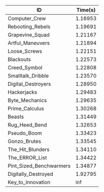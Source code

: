 |ID|Time(s)|
|-|-|
|Computer_Crew|1.16953|
|Rebooting_Rebels|1.19691|
|Grapevine_Squad|1.21167|
|Artful_Maneuvers|1.21894|
|Loose_Screws|1.22151|
|Blackouts|1.22573|
|Creed_Symbol|1.22808|
|Smalltalk_Dribble|1.23570|
|Digital_Destroyers|1.28950|
|Hackerjacks|1.29483|
|Byte_Mechanics|1.29635|
|Prime_Calculus|1.30268|
|Beasts|1.31449|
|Rug_Heed_Bend|1.32653|
|Pseudo_Boom|1.33423|
|Gonzo_Brutes|1.33545|
|The_Hit_Blunders|1.34110|
|The_ERROR_List|1.34422|
|Pint_Sized_Benchwarmers|1.34877|
|Digitally_Destroyed|1.92795|
|Key_to_Innovation|inf|
